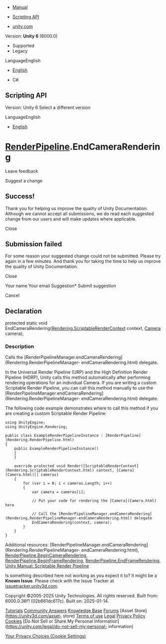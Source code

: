 [ ]()

  * [Manual](../Manual/index.html)
  * [Scripting API](../ScriptReference/index.html)

  * [unity.com](https://unity.com/)

Version: **Unity 6** (6000.0)

  * Supported
  * Legacy

LanguageEnglish

  * [English]()

  * C#

[ ](https://docs.unity3d.com)

## Scripting API

Version: Unity 6 Select a different version

LanguageEnglish

  * [English]()

#  [RenderPipeline](Rendering.RenderPipeline.html).EndCameraRendering

Leave feedback

Suggest a change

## Success!

Thank you for helping us improve the quality of Unity Documentation. Although
we cannot accept all submissions, we do read each suggested change from our
users and will make updates where applicable.

Close

## Submission failed

For some reason your suggested change could not be submitted. Please <a>try
again</a> in a few minutes. And thank you for taking the time to help us
improve the quality of Unity Documentation.

Close

Your name Your email Suggestion* Submit suggestion

Cancel

[ ]()

## Declaration

protected static void
EndCameraRendering([Rendering.ScriptableRenderContext](Rendering.ScriptableRenderContext.html)
context, [Camera](Camera.html) camera);

### Description

Calls the
[RenderPipelineManager.endCameraRendering](Rendering.RenderPipelineManager-
endCameraRendering.html) delegate.

In the Universal Render Pipeline (URP) and the High Definition Render Pipeline
(HDRP), Unity calls this method automatically after performing rendering
operations for an individual Camera. If you are writing a custom Scriptable
Render Pipeline, you can call this method manually to use the
[RenderPipelineManager.endCameraRendering](Rendering.RenderPipelineManager-
endCameraRendering.html) delegate.  
  
The following code example demonstrates where to call this method if you are
creating a custom Scriptable Render Pipeline:

    
    
    using UnityEngine;
    using UnityEngine.Rendering;  
      
    public class ExampleRenderPipelineInstance : [RenderPipeline](Rendering.RenderPipeline.html)
    {
        public ExampleRenderPipelineInstance()
        {
        }  
      
        override protected void Render([ScriptableRenderContext](Rendering.ScriptableRenderContext.html) context, [Camera](Camera.html)[] cameras)
        {
            for (var i = 0; i < cameras.Length; i++)
            {
                var camera = cameras[i];  
      
                // Put your code for rendering the [Camera](Camera.html) here  
      
                // Call the [RenderPipelineManager.endCameraRendering](Rendering.RenderPipelineManager-endCameraRendering.html) delegate
                EndCameraRendering(context, camera);
            }
        }
    }
    

Additional resources:
[RenderPipelineManager.endCameraRendering](Rendering.RenderPipelineManager-
endCameraRendering.html),
[RenderPipeline.BeginCameraRendering](Rendering.RenderPipeline.BeginCameraRendering.html),
[RenderPipeline.BeginFrameRendering](Rendering.RenderPipeline.BeginFrameRendering.html),
[RenderPipeline.EndFrameRendering](Rendering.RenderPipeline.EndFrameRendering.html),
[Unity Manual: Scriptable Render
Pipeline](../Manual/ScriptableRenderPipeline.html)

Is something described here not working as you expect it to? It might be a
**Known Issue**. Please check with the Issue Tracker at
[issuetracker.unity3d.com](https://issuetracker.unity3d.com).

Copyright ©2005-2025 Unity Technologies. All rights reserved. Built from:
6000.0.36f1 (02b661dc617c). Built on: 2025-01-14.

[Tutorials](https://unity3d.com/learn) [Community
Answers](https://answers.unity3d.com) [Knowledge
Base](https://support.unity3d.com/hc/en-us)
[Forums](https://forum.unity3d.com) [Asset Store](https://unity3d.com/asset-
store) [Terms of use](https://docs.unity3d.com/Manual/TermsOfUse.html)
[Legal](https://unity.com/legal) [Privacy
Policy](https://unity.com/legal/privacy-policy)
[Cookies](https://unity.com/legal/cookie-policy) [Do Not Sell or Share My
Personal Information](https://unity.com/legal/do-not-sell-my-personal-
information)

[Your Privacy Choices (Cookie Settings)](javascript:void\(0\);)

